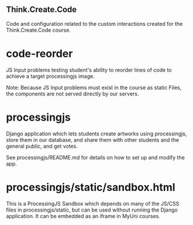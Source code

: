 Think.Create.Code
-----------------

Code and configuration related to the custom interactions created for the
Think.Create.Code course.

code-reorder
============

JS Input problems testing student's ability to reorder lines of code to achieve
a target processingjs image.

Note: Because JS Input problems must exist in the course as static Files, the
components are not served directly by our servers.


processingjs
============

Django application which lets students create artworks using processingjs,
store them in our database, and share them with other students and the
general public, and get votes.

See processingjs/README.md for details on how to set up and modify the app.


processingjs/static/sandbox.html
================================

This is a ProcessingJS Sandbox which depends on many of the JS/CSS files in
processingjs/static, but can be used without running the Django application.
It can be embedded as an iframe in MyUni courses.
